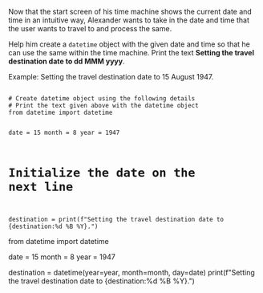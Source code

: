 Now that the start screen of his time machine shows the current date and time in an intuitive way, Alexander wants to take in the date and time that the user wants to travel to and process the same.

Help him create a `datetime` object with the given date and time so that he can use the same within the time machine. Print the text **Setting the travel destination date to dd MMM yyyy**.

Example: Setting the travel destination date to 15 August 1947.


<codeblock language="python" type="exercise" testMode="fixedInput">
<code>
# Create datetime object using the following details
# Print the text given above with the datetime object
from datetime import datetime

date = 15
month = 8
year = 1947

# Initialize the date on the next line
destination =
print(f"Setting the travel destination date to {destination:%d %B %Y}.")
</code>

<solution>
from datetime import datetime

date = 15
month = 8
year = 1947

destination = datetime(year=year, month=month, day=date)
print(f"Setting the travel destination date to {destination:%d %B %Y}.")
</solution>
</codeblock>